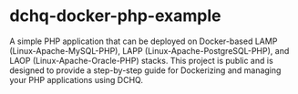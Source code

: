 # dchq-docker-php-example
A simple PHP application that can be deployed on Docker-based LAMP (Linux-Apache-MySQL-PHP), LAPP (Linux-Apache-PostgreSQL-PHP), and LAOP (Linux-Apache-Oracle-PHP) stacks. This project is public and is designed to provide a step-by-step guide for Dockerizing and managing your PHP applications using DCHQ.
